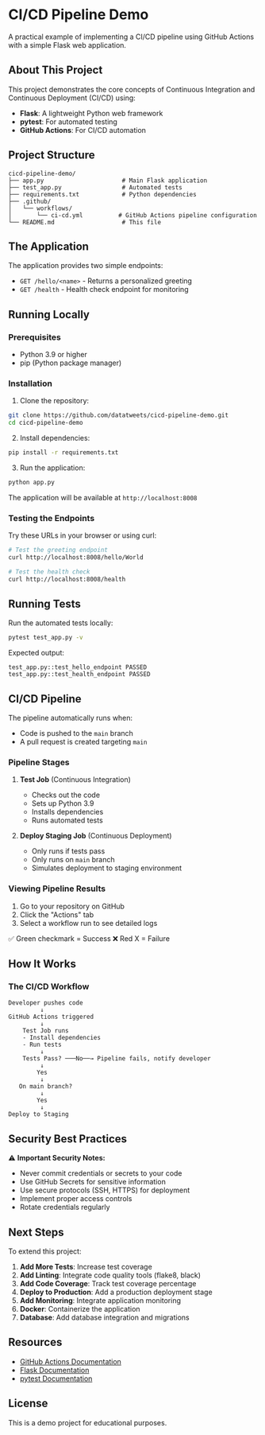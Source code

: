 # CI/CD Pipeline Demo

A practical example of implementing a CI/CD pipeline using GitHub Actions with a simple Flask web application.

## About This Project

This project demonstrates the core concepts of Continuous Integration and Continuous Deployment (CI/CD) using:
- **Flask**: A lightweight Python web framework
- **pytest**: For automated testing
- **GitHub Actions**: For CI/CD automation

## Project Structure

```
cicd-pipeline-demo/
├── app.py                      # Main Flask application
├── test_app.py                 # Automated tests
├── requirements.txt            # Python dependencies
├── .github/
│   └── workflows/
│       └── ci-cd.yml          # GitHub Actions pipeline configuration
└── README.md                   # This file
```

## The Application

The application provides two simple endpoints:

- `GET /hello/<name>` - Returns a personalized greeting
- `GET /health` - Health check endpoint for monitoring

## Running Locally

### Prerequisites
- Python 3.9 or higher
- pip (Python package manager)

### Installation

1. Clone the repository:
```bash
git clone https://github.com/datatweets/cicd-pipeline-demo.git
cd cicd-pipeline-demo
```

2. Install dependencies:
```bash
pip install -r requirements.txt
```

3. Run the application:
```bash
python app.py
```

The application will be available at `http://localhost:8008`

### Testing the Endpoints

Try these URLs in your browser or using curl:

```bash
# Test the greeting endpoint
curl http://localhost:8008/hello/World

# Test the health check
curl http://localhost:8008/health
```

## Running Tests

Run the automated tests locally:

```bash
pytest test_app.py -v
```

Expected output:
```
test_app.py::test_hello_endpoint PASSED
test_app.py::test_health_endpoint PASSED
```

## CI/CD Pipeline

The pipeline automatically runs when:
- Code is pushed to the `main` branch
- A pull request is created targeting `main`

### Pipeline Stages

1. **Test Job** (Continuous Integration)
   - Checks out the code
   - Sets up Python 3.9
   - Installs dependencies
   - Runs automated tests

2. **Deploy Staging Job** (Continuous Deployment)
   - Only runs if tests pass
   - Only runs on `main` branch
   - Simulates deployment to staging environment

### Viewing Pipeline Results

1. Go to your repository on GitHub
2. Click the "Actions" tab
3. Select a workflow run to see detailed logs

✅ Green checkmark = Success
❌ Red X = Failure

## How It Works

### The CI/CD Workflow

```
Developer pushes code
         ↓
GitHub Actions triggered
         ↓
    Test Job runs
    - Install dependencies
    - Run tests
         ↓
    Tests Pass? ───No──→ Pipeline fails, notify developer
         ↓
        Yes
         ↓
   On main branch?
         ↓
        Yes
         ↓
Deploy to Staging
```

## Security Best Practices

⚠️ **Important Security Notes:**

- Never commit credentials or secrets to your code
- Use GitHub Secrets for sensitive information
- Use secure protocols (SSH, HTTPS) for deployment
- Implement proper access controls
- Rotate credentials regularly

## Next Steps

To extend this project:

1. **Add More Tests**: Increase test coverage
2. **Add Linting**: Integrate code quality tools (flake8, black)
3. **Add Code Coverage**: Track test coverage percentage
4. **Deploy to Production**: Add a production deployment stage
5. **Add Monitoring**: Integrate application monitoring
6. **Docker**: Containerize the application
7. **Database**: Add database integration and migrations

## Resources

- [GitHub Actions Documentation](https://docs.github.com/en/actions)
- [Flask Documentation](https://flask.palletsprojects.com/)
- [pytest Documentation](https://docs.pytest.org/)

## License

This is a demo project for educational purposes.
